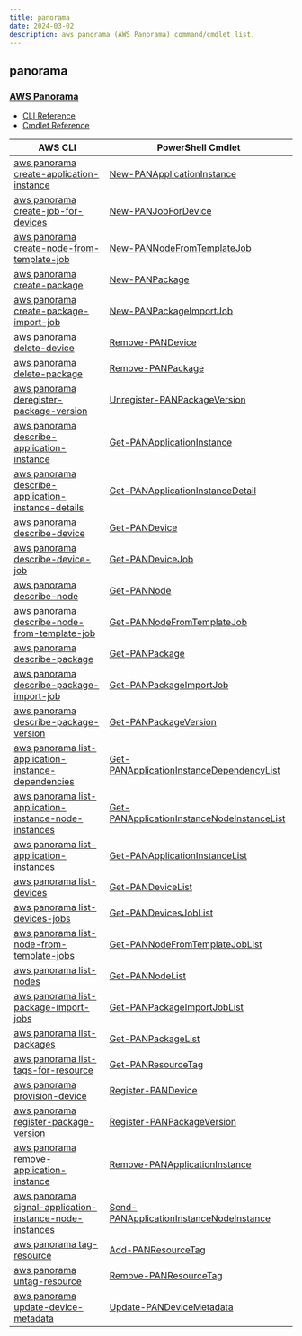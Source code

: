 ```yaml
---
title: panorama
date: 2024-03-02
description: aws panorama (AWS Panorama) command/cmdlet list.
---
```


## panorama

### [AWS Panorama](https://aws.amazon.com/panorama/)

* [CLI Reference](https://awscli.amazonaws.com/v2/documentation/api/latest/reference/panorama/index.html)
* [Cmdlet Reference](https://docs.aws.amazon.com/powershell/latest/reference/items/Panorama_cmdlets.html)

|AWS CLI|PowerShell Cmdlet|
|----|----|
|[aws panorama create-application-instance](https://awscli.amazonaws.com/v2/documentation/api/latest/reference/panorama/create-application-instance.html)|[New-PANApplicationInstance](https://docs.aws.amazon.com/powershell/latest/reference/items/New-PANApplicationInstance.html)|
|[aws panorama create-job-for-devices](https://awscli.amazonaws.com/v2/documentation/api/latest/reference/panorama/create-job-for-devices.html)|[New-PANJobForDevice](https://docs.aws.amazon.com/powershell/latest/reference/items/New-PANJobForDevice.html)|
|[aws panorama create-node-from-template-job](https://awscli.amazonaws.com/v2/documentation/api/latest/reference/panorama/create-node-from-template-job.html)|[New-PANNodeFromTemplateJob](https://docs.aws.amazon.com/powershell/latest/reference/items/New-PANNodeFromTemplateJob.html)|
|[aws panorama create-package](https://awscli.amazonaws.com/v2/documentation/api/latest/reference/panorama/create-package.html)|[New-PANPackage](https://docs.aws.amazon.com/powershell/latest/reference/items/New-PANPackage.html)|
|[aws panorama create-package-import-job](https://awscli.amazonaws.com/v2/documentation/api/latest/reference/panorama/create-package-import-job.html)|[New-PANPackageImportJob](https://docs.aws.amazon.com/powershell/latest/reference/items/New-PANPackageImportJob.html)|
|[aws panorama delete-device](https://awscli.amazonaws.com/v2/documentation/api/latest/reference/panorama/delete-device.html)|[Remove-PANDevice](https://docs.aws.amazon.com/powershell/latest/reference/items/Remove-PANDevice.html)|
|[aws panorama delete-package](https://awscli.amazonaws.com/v2/documentation/api/latest/reference/panorama/delete-package.html)|[Remove-PANPackage](https://docs.aws.amazon.com/powershell/latest/reference/items/Remove-PANPackage.html)|
|[aws panorama deregister-package-version](https://awscli.amazonaws.com/v2/documentation/api/latest/reference/panorama/deregister-package-version.html)|[Unregister-PANPackageVersion](https://docs.aws.amazon.com/powershell/latest/reference/items/Unregister-PANPackageVersion.html)|
|[aws panorama describe-application-instance](https://awscli.amazonaws.com/v2/documentation/api/latest/reference/panorama/describe-application-instance.html)|[Get-PANApplicationInstance](https://docs.aws.amazon.com/powershell/latest/reference/items/Get-PANApplicationInstance.html)|
|[aws panorama describe-application-instance-details](https://awscli.amazonaws.com/v2/documentation/api/latest/reference/panorama/describe-application-instance-details.html)|[Get-PANApplicationInstanceDetail](https://docs.aws.amazon.com/powershell/latest/reference/items/Get-PANApplicationInstanceDetail.html)|
|[aws panorama describe-device](https://awscli.amazonaws.com/v2/documentation/api/latest/reference/panorama/describe-device.html)|[Get-PANDevice](https://docs.aws.amazon.com/powershell/latest/reference/items/Get-PANDevice.html)|
|[aws panorama describe-device-job](https://awscli.amazonaws.com/v2/documentation/api/latest/reference/panorama/describe-device-job.html)|[Get-PANDeviceJob](https://docs.aws.amazon.com/powershell/latest/reference/items/Get-PANDeviceJob.html)|
|[aws panorama describe-node](https://awscli.amazonaws.com/v2/documentation/api/latest/reference/panorama/describe-node.html)|[Get-PANNode](https://docs.aws.amazon.com/powershell/latest/reference/items/Get-PANNode.html)|
|[aws panorama describe-node-from-template-job](https://awscli.amazonaws.com/v2/documentation/api/latest/reference/panorama/describe-node-from-template-job.html)|[Get-PANNodeFromTemplateJob](https://docs.aws.amazon.com/powershell/latest/reference/items/Get-PANNodeFromTemplateJob.html)|
|[aws panorama describe-package](https://awscli.amazonaws.com/v2/documentation/api/latest/reference/panorama/describe-package.html)|[Get-PANPackage](https://docs.aws.amazon.com/powershell/latest/reference/items/Get-PANPackage.html)|
|[aws panorama describe-package-import-job](https://awscli.amazonaws.com/v2/documentation/api/latest/reference/panorama/describe-package-import-job.html)|[Get-PANPackageImportJob](https://docs.aws.amazon.com/powershell/latest/reference/items/Get-PANPackageImportJob.html)|
|[aws panorama describe-package-version](https://awscli.amazonaws.com/v2/documentation/api/latest/reference/panorama/describe-package-version.html)|[Get-PANPackageVersion](https://docs.aws.amazon.com/powershell/latest/reference/items/Get-PANPackageVersion.html)|
|[aws panorama list-application-instance-dependencies](https://awscli.amazonaws.com/v2/documentation/api/latest/reference/panorama/list-application-instance-dependencies.html)|[Get-PANApplicationInstanceDependencyList](https://docs.aws.amazon.com/powershell/latest/reference/items/Get-PANApplicationInstanceDependencyList.html)|
|[aws panorama list-application-instance-node-instances](https://awscli.amazonaws.com/v2/documentation/api/latest/reference/panorama/list-application-instance-node-instances.html)|[Get-PANApplicationInstanceNodeInstanceList](https://docs.aws.amazon.com/powershell/latest/reference/items/Get-PANApplicationInstanceNodeInstanceList.html)|
|[aws panorama list-application-instances](https://awscli.amazonaws.com/v2/documentation/api/latest/reference/panorama/list-application-instances.html)|[Get-PANApplicationInstanceList](https://docs.aws.amazon.com/powershell/latest/reference/items/Get-PANApplicationInstanceList.html)|
|[aws panorama list-devices](https://awscli.amazonaws.com/v2/documentation/api/latest/reference/panorama/list-devices.html)|[Get-PANDeviceList](https://docs.aws.amazon.com/powershell/latest/reference/items/Get-PANDeviceList.html)|
|[aws panorama list-devices-jobs](https://awscli.amazonaws.com/v2/documentation/api/latest/reference/panorama/list-devices-jobs.html)|[Get-PANDevicesJobList](https://docs.aws.amazon.com/powershell/latest/reference/items/Get-PANDevicesJobList.html)|
|[aws panorama list-node-from-template-jobs](https://awscli.amazonaws.com/v2/documentation/api/latest/reference/panorama/list-node-from-template-jobs.html)|[Get-PANNodeFromTemplateJobList](https://docs.aws.amazon.com/powershell/latest/reference/items/Get-PANNodeFromTemplateJobList.html)|
|[aws panorama list-nodes](https://awscli.amazonaws.com/v2/documentation/api/latest/reference/panorama/list-nodes.html)|[Get-PANNodeList](https://docs.aws.amazon.com/powershell/latest/reference/items/Get-PANNodeList.html)|
|[aws panorama list-package-import-jobs](https://awscli.amazonaws.com/v2/documentation/api/latest/reference/panorama/list-package-import-jobs.html)|[Get-PANPackageImportJobList](https://docs.aws.amazon.com/powershell/latest/reference/items/Get-PANPackageImportJobList.html)|
|[aws panorama list-packages](https://awscli.amazonaws.com/v2/documentation/api/latest/reference/panorama/list-packages.html)|[Get-PANPackageList](https://docs.aws.amazon.com/powershell/latest/reference/items/Get-PANPackageList.html)|
|[aws panorama list-tags-for-resource](https://awscli.amazonaws.com/v2/documentation/api/latest/reference/panorama/list-tags-for-resource.html)|[Get-PANResourceTag](https://docs.aws.amazon.com/powershell/latest/reference/items/Get-PANResourceTag.html)|
|[aws panorama provision-device](https://awscli.amazonaws.com/v2/documentation/api/latest/reference/panorama/provision-device.html)|[Register-PANDevice](https://docs.aws.amazon.com/powershell/latest/reference/items/Register-PANDevice.html)|
|[aws panorama register-package-version](https://awscli.amazonaws.com/v2/documentation/api/latest/reference/panorama/register-package-version.html)|[Register-PANPackageVersion](https://docs.aws.amazon.com/powershell/latest/reference/items/Register-PANPackageVersion.html)|
|[aws panorama remove-application-instance](https://awscli.amazonaws.com/v2/documentation/api/latest/reference/panorama/remove-application-instance.html)|[Remove-PANApplicationInstance](https://docs.aws.amazon.com/powershell/latest/reference/items/Remove-PANApplicationInstance.html)|
|[aws panorama signal-application-instance-node-instances](https://awscli.amazonaws.com/v2/documentation/api/latest/reference/panorama/signal-application-instance-node-instances.html)|[Send-PANApplicationInstanceNodeInstance](https://docs.aws.amazon.com/powershell/latest/reference/items/Send-PANApplicationInstanceNodeInstance.html)|
|[aws panorama tag-resource](https://awscli.amazonaws.com/v2/documentation/api/latest/reference/panorama/tag-resource.html)|[Add-PANResourceTag](https://docs.aws.amazon.com/powershell/latest/reference/items/Add-PANResourceTag.html)|
|[aws panorama untag-resource](https://awscli.amazonaws.com/v2/documentation/api/latest/reference/panorama/untag-resource.html)|[Remove-PANResourceTag](https://docs.aws.amazon.com/powershell/latest/reference/items/Remove-PANResourceTag.html)|
|[aws panorama update-device-metadata](https://awscli.amazonaws.com/v2/documentation/api/latest/reference/panorama/update-device-metadata.html)|[Update-PANDeviceMetadata](https://docs.aws.amazon.com/powershell/latest/reference/items/Update-PANDeviceMetadata.html)|

